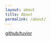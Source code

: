 ```yaml
---
layout: about
title: About
permalink: /about/
---
```


<span class='fas fa-github fa-2x'/> [github/tuvior](https://www.github.com/tuvior)
